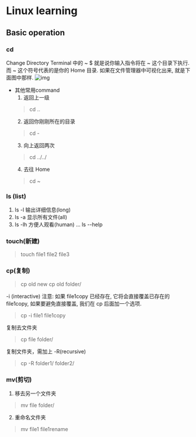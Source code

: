 # Linux learning

## Basic operation

### cd
Change Directory Terminal 中的 ~ $ 就是说你输入指令将在 ~ 这个目录下执行. 而 ~ 这个符号代表的是你的 Home 目录. 如果在文件管理器中可视化出来, 就是下面图中那样.
![img](https://morvanzhou.github.io/static/results/linux-basic/02-01-02.png)
* 其他常用command
  1. 返回上一级
  >cd ..
  2. 返回你刚刚所在的目录
  >cd -
  3. 向上返回两次
  >cd ../../
  4. 去往 Home
  >cd ~

### ls (list)
1. ls -l  输出详细信息(long)
2. ls -a 显示所有文件(all)
3. ls -lh 方便人观看(human)
  ... ls --help

### touch(新建)
>touch file1 file2 file3

### cp(复制)
>cp old new
>cp old folder/

-i (interactive) 注意: 如果 file1copy 已经存在, 它将会直接覆盖已存在的 file1copy, 如果要避免直接覆盖, 我们在 cp 后面加一个选项.
>cp -i file1 file1copy

复制去文件夹
>cp file folder/

复制文件夹，需加上 -R(recursive)
>cp -R folder1/ folder2/

### mv(剪切)

1. 移去另一个文件夹
>mv file folder/
2. 重命名文件夹
>mv file1 file1rename

